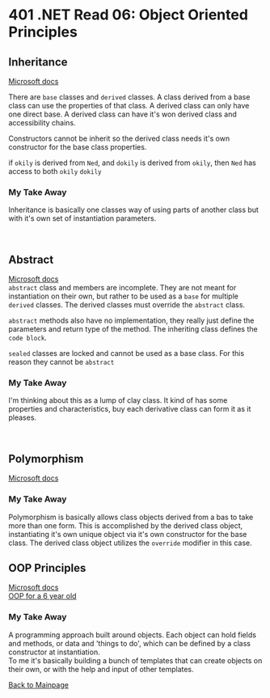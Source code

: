 # 401 .NET Read 06: Object Oriented Principles

## Inheritance
[Microsoft docs](https://docs.microsoft.com/en-us/dotnet/csharp/programming-guide/classes-and-structs/inheritance)<br>

There are `base` classes and `derived` classes.  A class derived from a base class can use the properties of that class.  A derived class can only have one direct base.  A derived class can have it's won derived class and accessibility chains.

Constructors cannot be inherit so the derived class needs it's own constructor for the base class properties.

if `okily` is derived from `Ned`, and `dokily` is derived from `okily`, then `Ned` has access to both `okily` `dokily`

### My Take Away
Inheritance is basically one classes way of using parts of another class but with it's own set of instantiation parameters.

<br>

## Abstract
[Microsoft docs](https://docs.microsoft.com/en-us/dotnet/csharp/programming-guide/classes-and-structs/abstract-and-sealed-classes-and-class-members)<br>
`abstract` class and members are incomplete.  They are not meant for instantiation on their own, but rather to be used as a `base` for multiple `derived` classes.  The derived classes must override the `abstract` class.

`abstract` methods also have no implementation, they really just define the parameters and return type of the method.  The inheriting class defines the `code block`.

`sealed` classes are locked and cannot be used as a base class.  For this reason they cannot be `abstract`

### My Take Away
I'm thinking about this as a lump of clay class.  It kind of has some properties and characteristics, buy each derivative class can form it as it pleases.

<br>

## Polymorphism
[Microsoft docs](https://docs.microsoft.com/en-us/dotnet/csharp/programming-guide/classes-and-structs/polymorphism)<br>

### My Take Away
Polymorphism is basically allows class objects derived from a bas to take more than one form.  This is accomplished by the derived class object, instantiating it's own unique object via it's own constructor for the base class.  The derived class object utilizes the `override` modifier in this case.

## OOP Principles
[Microsoft docs](https://docs.microsoft.com/en-us/dotnet/csharp/tutorials/intro-to-csharp/object-oriented-programming)<br>
[OOP for a 6 year old](https://www.freecodecamp.org/news/object-oriented-programming-concepts-21bb035f7260/)<br>

### My Take Away
A programming approach built around objects.  Each object can hold fields and methods, or data and 'things to do', which can be defined by a class constructor at instantiation.  
To me it's basically building a bunch of templates that can create objects on their own, or with the help and input of other templates.

[Back to Mainpage](../code-fellows.md)<br>